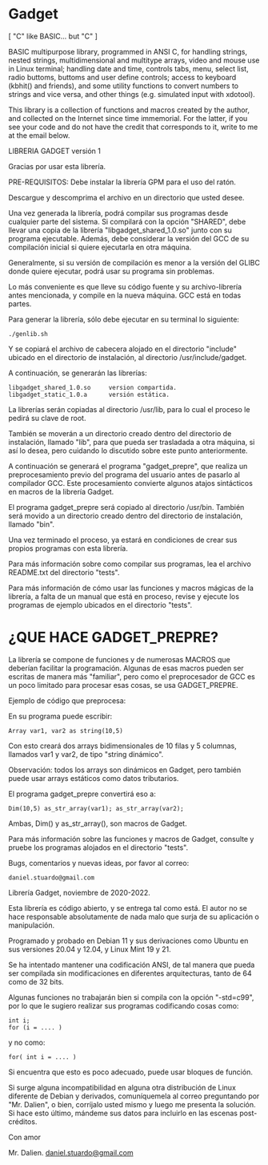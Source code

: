 # Gadget

[ "C" like BASIC... but "C" ]

BASIC multipurpose library, programmed in ANSI C, for handling strings, nested strings, multidimensional and multitype arrays, video and mouse use in Linux terminal; handling date and time, controls tabs, menu, select list, radio buttoms, buttoms and user define controls; access to keyboard (kbhit() and friends), and some utility functions to convert numbers to strings and vice versa, and other things (e.g. simulated input with xdotool).

This library is a collection of functions and macros created by the author, and collected on the Internet since time immemorial. For the latter, if you see your code and do not have the credit that corresponds to it, write to me at the email below.

LIBRERIA GADGET versión 1

Gracias por usar esta librería.

PRE-REQUISITOS:
   Debe instalar la librería GPM para el uso del ratón.

Descargue y descomprima el archivo en un directorio que usted desee.

Una vez generada la librería, podrá compilar sus programas desde
cualquier parte del sistema. Si compilará con la opción "SHARED",
debe llevar una copia de la librería "libgadget_shared_1.0.so"
junto con su programa ejecutable. Además, debe considerar la versión
del GCC de su compilación inicial si quiere ejecutarla en otra máquina.

Generalmente, si su versión de compilación es menor a la versión del
GLIBC donde quiere ejecutar, podrá usar su programa sin problemas.

Lo más conveniente es que lleve su código fuente y su archivo-librería
antes mencionada, y compile en la nueva máquina. GCC está en todas
partes.

Para generar la librería, sólo debe ejecutar en su terminal lo 
siguiente:

    ./genlib.sh
    
Y se copiará el archivo de cabecera alojado en el directorio
"include" ubicado en el directorio de instalación, al directorio
/usr/include/gadget. 

A continuación, se generarán las librerías:
    
    libgadget_shared_1.0.so     version compartida.
    libgadget_static_1.0.a      versión estática.

La librerías serán copiadas al directorio /usr/lib, para lo cual
el proceso le pedirá su clave de root.

También se moverán a un directorio creado dentro del directorio de
instalación, llamado "lib", para que pueda ser trasladada a otra
máquina, si así lo desea, pero cuidando lo discutido sobre este
punto anteriormente.

A continuación se generará el programa "gadget_prepre", que realiza
un preprocesamiento previo del programa del usuario antes de pasarlo 
al compilador GCC. Este procesamiento convierte algunos atajos sintácticos
en macros de la librería Gadget.

El programa gadget_prepre será copiado al directorio /usr/bin.
También será movido a un directorio creado dentro del directorio
de instalación, llamado "bin".

Una vez terminado el proceso, ya estará en condiciones de crear
sus propios programas con esta librería.

Para más información sobre como compilar sus programas, lea el
archivo README.txt del directorio "tests".

Para más información de cómo usar las funciones y macros mágicas de la
librería, a falta de un manual que está en proceso, revise y ejecute
los programas de ejemplo ubicados en el directorio "tests".

# ¿QUE HACE GADGET_PREPRE?

La librería se compone de funciones y de numerosas MACROS que deberían
facilitar la programación. Algunas de esas macros pueden ser escritas
de manera más "familiar", pero como el preprocesador de GCC es un 
poco limitado para procesar esas cosas, se usa GADGET_PREPRE.

Ejemplo de código que preprocesa:

En su programa puede escribir:

    Array var1, var2 as string(10,5)

Con esto creará dos arrays bidimensionales de 10 filas y 5 columnas,
llamados var1 y var2, de tipo "string dinámico".

Observación: todos los arrays son dinámicos en Gadget, pero también
puede usar arrays estáticos como datos tributarios.

El programa gadget_prepre convertirá eso a:

    Dim(10,5) as_str_array(var1); as_str_array(var2);

Ambas, Dim() y as_str_array(), son macros de Gadget.

Para más información sobre las funciones y macros de Gadget, consulte
y pruebe los programas alojados en el directorio "tests".

Bugs, comentarios y nuevas ideas, por favor al correo:

    daniel.stuardo@gmail.com
    
Librería Gadget, noviembre de 2020-2022.

Esta librería es código abierto, y se entrega tal como está. El
autor no se hace responsable absolutamente de nada malo que surja
de su aplicación o manipulación.

Programado y probado en Debian 11 y sus derivaciones como Ubuntu en
sus versiones 20.04 y 12.04, y Linux Mint 19 y 21.

Se ha intentado mantener una codificación ANSI, de tal manera que
pueda ser compilada sin modificaciones en diferentes arquitecturas,
tanto de 64 como de 32 bits.

Algunas funciones no trabajarán bien si compila con la opción
"-std=c99", por lo que le sugiero realizar sus programas codificando
cosas como:

    int i;
    for (i = .... )

y no como:

    for( int i = .... )

Si encuentra que esto es poco adecuado, puede usar bloques de función.

Si surge alguna incompatibilidad en alguna otra distribución de
Linux diferente de Debian y derivados, comuníquemela al correo
preguntando por "Mr. Dalien", o bien, corríjalo usted mismo y
luego me presenta la solución. Si hace esto último, mándeme sus
datos para incluirlo en las escenas post-créditos.

Con amor

Mr. Dalien.
daniel.stuardo@gmail.com
